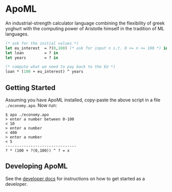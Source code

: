 # ApoML

An industrial-strength calculator language
combining the flexibility of greek yoghurt
with the computing power of Aristotle himself
in the tradition of ML languages.

```ocaml
(* ask for the initial values *)
let eu_interest  = ?(0,100) (* ask for input n s.t. 0 <= n <= 100 *) in
let loan         = ? in
let years        = ? in

(* compute what we need to pay back to the EU *)
loan * (100 + eu_interest) ^ years
```

## Getting Started 

Assuming you have ApoML installed, copy-paste the above script
in a file `./economy.apo`. Now run:

```console
$ apo ./economy.apo
> enter a number between 0-100
< 10
> enter a number
< 400
> enter a number
< 5
-------------------------------
? * (100 + ?(0,100)) ^ ? = x
```

## Developing ApoML

See the [developer docs](./dev.md) for instructions on how
to get started as a developer.
